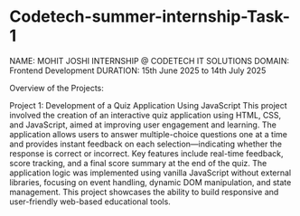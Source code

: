 # Codetech-summer-internship-Task-1
NAME: MOHIT JOSHI INTERNSHIP @ CODETECH IT SOLUTIONS DOMAIN: Frontend Development DURATION: 15th June 2025 to 14th July 2025

Overview of the Projects:

Project 1: Development of a Quiz Application Using JavaScript
This project involved the creation of an interactive quiz application using HTML, CSS, and JavaScript, aimed at improving user engagement and learning. The application allows users to answer multiple-choice questions one at a time and provides instant feedback on each selection—indicating whether the response is correct or incorrect. Key features include real-time feedback, score tracking, and a final score summary at the end of the quiz. The application logic was implemented using vanilla JavaScript without external libraries, focusing on event handling, dynamic DOM manipulation, and state management. This project showcases the ability to build responsive and user-friendly web-based educational tools.

